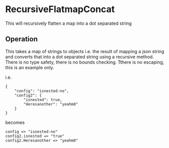# RecursiveFlatmapConcat
This will recursively flatten a map into a dot separated string

Operation
--

This takes a map of strings to objects i.e. the result of mapping a json string and converts that into a dot separated string using a recursive method. There is no type safety, there is no bounds checking. Tthere is no escaping, this is an example only.

i.e.
```
{
    "config": "isnested-no",
    "config2": {
        "isnested": true,
        "Heresanother": "yeahm8"
    }
}
```

becomes

```
config => "isnested-no"
config2.isnested => "true"
config2.Heresanother => "yeahm8"
```